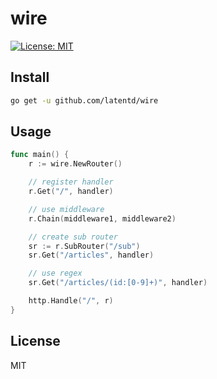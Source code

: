 # wire

[![License: MIT](https://img.shields.io/badge/License-MIT-yellow.svg)](https://opensource.org/licenses/MIT)

## Install

```sh
go get -u github.com/latentd/wire
```

## Usage

```go
func main() {
    r := wire.NewRouter()

    // register handler
    r.Get("/", handler)

    // use middleware
    r.Chain(middleware1, middleware2)

    // create sub router
    sr := r.SubRouter("/sub")
    sr.Get("/articles", handler)

    // use regex
    sr.Get("/articles/(id:[0-9]+)", handler)

    http.Handle("/", r)
}
```

## License

MIT
